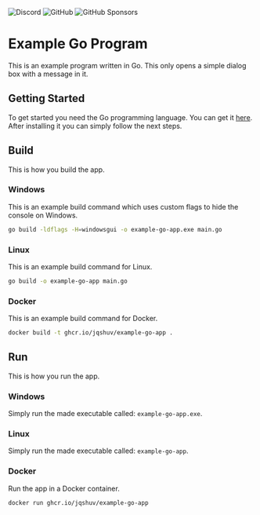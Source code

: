 ![Discord](https://img.shields.io/discord/903750807957147718?logo=discord&logoColor=white&style=for-the-badge)
![GitHub](https://img.shields.io/github/license/jqshuv/example-go-app?logo=github&style=for-the-badge)
![GitHub Sponsors](https://img.shields.io/github/sponsors/jqshuv?logo=github-sponsors&logoColor=white&style=for-the-badge)


# Example Go Program

This is an example program written in Go. This only opens a simple dialog box with a message in it.

## Getting Started
To get started you need the Go programming language. You can get it [here](https://go.dev). After installing it you can simply follow the next steps.

## Build
This is how you build the app.

### Windows
This is an example build command which uses custom flags to hide the console on Windows.

```bash 
go build -ldflags -H=windowsgui -o example-go-app.exe main.go
```

### Linux
This is an example build command for Linux.

```bash 
go build -o example-go-app main.go
```

### Docker
This is an example build command for Docker.

```bash
docker build -t ghcr.io/jqshuv/example-go-app .
```

## Run
This is how you run the app.

### Windows
Simply run the made executable called: `example-go-app.exe`.

### Linux
Simply run the made executable called: `example-go-app`.

### Docker
Run the app in a Docker container.

```bash
docker run ghcr.io/jqshuv/example-go-app
```